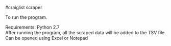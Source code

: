 #craiglist scraper

To run the program.

Requirements: Python 2.7  
After running the program, all the scraped data will be added to the TSV file. 
Can be opened using Excel or Notepad 

